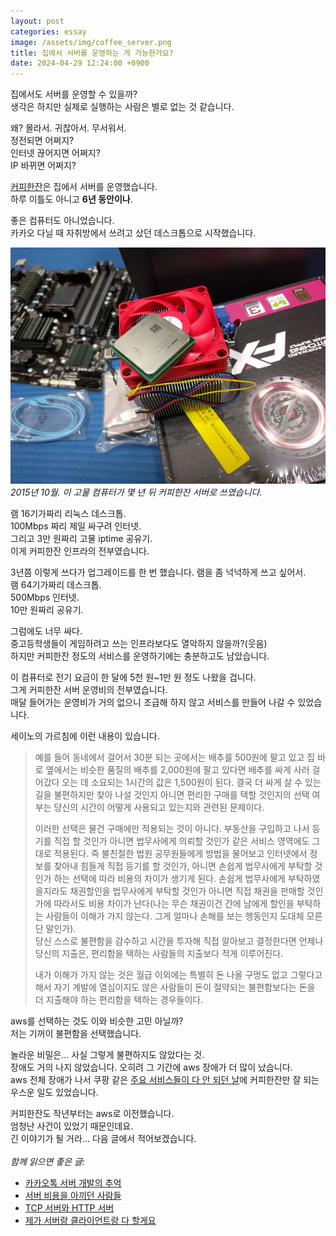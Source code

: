 ```yaml
---
layout: post
categories: essay
image: /assets/img/coffee_server.png
title: 집에서 서버를 운영하는 게 가능한가요?
date: 2024-04-29 12:24:00 +0900
---
```


집에서도 서버를 운영할 수 있을까?  
생각은 하지만 실제로 실행하는 사람은 별로 없는 것 같습니다.

왜? 몰라서. 귀찮아서. 무서워서.  
정전되면 어쩌지?  
인터넷 끊어지면 어쩌지?  
IP 바뀌면 어쩌지?  

[커피한잔](https://withcoffee.app/)은 집에서 서버를 운영했습니다.  
하루 이틀도 아니고 **6년 동안이나**.

좋은 컴퓨터도 아니었습니다.  
카카오 다닐 때 자취방에서 쓰려고 샀던 데스크톱으로 시작했습니다.

![커피한잔 서버](/assets/img/coffee_server.png)  
*2015년 10월. 이 고물 컴퓨터가 몇 년 뒤 커피한잔 서버로 쓰였습니다.*

램 16기가짜리 리눅스 데스크톱.  
100Mbps 짜리 제일 싸구려 인터넷.  
그리고 3만 원짜리 고물 iptime 공유기.  
이게 커피한잔 인프라의 전부였습니다.

3년쯤 이렇게 쓰다가 업그레이드를 한 번 했습니다. 램을 좀 넉넉하게 쓰고 싶어서.  
램 64기가짜리 데스크톱.  
500Mbps 인터넷.  
10만 원짜리 공유기.

그럼에도 너무 싸다.  
중고등학생들이 게임하려고 쓰는 인프라보다도 열악하지 않을까?(웃음)  
하지만 커피한잔 정도의 서비스를 운영하기에는 충분하고도 남았습니다.

이 컴퓨터로 전기 요금이 한 달에 5천 원~1만 원 정도 나왔을 겁니다.  
그게 커피한잔 서버 운영비의 전부였습니다.  
매달 들어가는 운영비가 거의 없으니 조급해 하지 않고 서비스를 만들어 나갈 수 있었습니다.  

세이노의 가르침에 이런 내용이 있습니다.

> 예를 들어 동네에서 걸어서 30분 되는 곳에서는 배추를 500원에 팔고 있고 집 바로 옆에서는 비슷한 품질의 배추를 2,000원에 팔고 있다면 배추를 싸게 사러 걸어갔다 오는 데 소요되는 1시간의 값은 1,500원이 된다. 결국 더 싸게 살 수 있는 길을 불편하지만 찾아 나설 것인지 아니면 편리한 구매를 택할 것인지의 선택 여부는 당신의 시간이 어떻게 사용되고 있는지와 관련된 문제이다.
>
> 이러한 선택은 물건 구매에만 적용되는 것이 아니다. 부동산을 구입하고 나서 등기를 직접 할 것인가 아니면 법무사에게 의뢰할 것인가 같은 서비스 영역에도 그대로 적용된다. 즉 불친절한 법원 공무원들에게 방법을 물어보고 인터넷에서 정보를 찾아내 힘들게 직접 등기를 할 것인가, 아니면 손쉽게 법무사에게 부탁할 것인가 하는 선택에 따라 비용의 차이가 생기게 된다. 손쉽게 법무사에게 부탁하였을지라도 채권할인을 법무사에게 부탁할 것인가 아니면 직접 채권을 판매할 것인가에 따라서도 비용 차이가 난다(나는 무슨 채권이건 간에 남에게 할인을 부탁하는 사람들이 이해가 가지 않는다. 그게 얼마나 손해를 보는 행동인지 도대체 모른단 말인가).  
> 당신 스스로 불편함을 감수하고 시간을 투자해 직접 알아보고 결정한다면 언제나 당신의 지출은, 편리함을 택하는 사람들의 지출보다 적게 이루어진다.
>
> 내가 이해가 가지 않는 것은 월급 이외에는 특별히 돈 나올 구멍도 없고 그렇다고 해서 자기 계발에 열심이지도 않은 사람들이 돈이 절약되는 불편함보다는 돈을 더 지출해야 하는 편리함을 택하는 경우들이다.

aws를 선택하는 것도 이와 비슷한 고민 아닐까?  
저는 기꺼이 불편함을 선택했습니다.

놀라운 비밀은... 사실 그렇게 불편하지도 않았다는 것.  
장애도 거의 나지 않았습니다. 오히려 그 기간에 aws 장애가 더 많이 났습니다.  
aws 전체 장애가 나서 쿠팡 같은 [주요 서비스들이 다 안 되던 날](https://www.hani.co.kr/arti/economy/it/871433.html)에 커피한잔만 잘 되는 우스운 일도 있었습니다.

커피한잔도 작년부터는 aws로 이전했습니다.  
엄청난 사건이 있었기 때문인데요.  
긴 이야기가 될 거라... 다음 글에서 적어보겠습니다.
<br>
<br>
*함께 읽으면 좋은 글:*
* [카카오톡 서버 개발의 추억](/essay/2022/10/16/kakaotalk-server-development.html)
* [서버 비용을 아끼던 사람들](/essay/2024/03/07/people-saving-cost.html)
* [TCP 서버와 HTTP 서버](/essay/2022/01/14/tcp-http-server.html)
* [제가 서버랑 클라이언트랑 다 할게요](/essay/2021/09/14/제가-서버랑-클라이언트랑-다-할게요.html)
